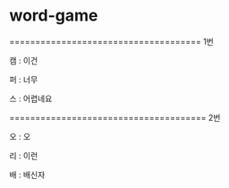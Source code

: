 # word-game

=====================================
1번

캠 : 이건

퍼 : 너무

스 : 어렵네요

======================================
2번

오 : 오

리 : 이런

배 : 배신자
